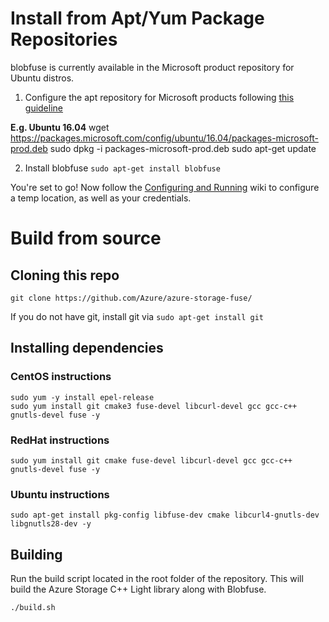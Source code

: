 # Install from Apt/Yum Package Repositories

blobfuse is currently available in the Microsoft product repository for Ubuntu distros. 

1. Configure the apt repository for Microsoft products following [this guideline](https://docs.microsoft.com/en-us/windows-server/administration/Linux-Package-Repository-for-Microsoft-Software)

**E.g. Ubuntu 16.04**
    wget https://packages.microsoft.com/config/ubuntu/16.04/packages-microsoft-prod.deb
    sudo dpkg -i packages-microsoft-prod.deb
    sudo apt-get update

2. Install blobfuse
```sudo apt-get install blobfuse```

You're set to go! Now follow the [Configuring and Running](https://github.com/Azure/azure-storage-fuse/wiki/Configuring-and-Running) wiki to configure a temp location, as well as your credentials.

# Build from source
## Cloning this repo

    git clone https://github.com/Azure/azure-storage-fuse/

If you do not have git, install git via `sudo apt-get install git`

## Installing dependencies
### CentOS instructions

    sudo yum -y install epel-release
    sudo yum install git cmake3 fuse-devel libcurl-devel gcc gcc-c++ gnutls-devel fuse -y

### RedHat instructions

    sudo yum install git cmake fuse-devel libcurl-devel gcc gcc-c++ gnutls-devel fuse -y

### Ubuntu instructions

    sudo apt-get install pkg-config libfuse-dev cmake libcurl4-gnutls-dev libgnutls28-dev -y

## Building
Run the build script located in the root folder of the repository. This will build the Azure Storage C++ Light library along with Blobfuse.

    ./build.sh
